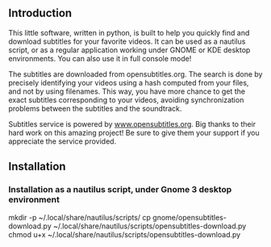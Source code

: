 ## Introduction

This little software, written in python, is built to help you quickly find and download subtitles for your favorite videos. It can be used as a nautilus script, or as a regular application working under GNOME or KDE desktop environments. You can also use it in full console mode!

The subtitles are downloaded from opensubtitles.org. The search is done by precisely identifying your videos using a hash computed from your files, and not by using filenames. This way, you have more chance to get the exact subtitles corresponding to your videos, avoiding synchronization problems between the subtitles and the soundtrack.

Subtitles service is powered by www.opensubtitles.org. Big thanks to their hard work on this amazing project! Be sure to give them your support if you appreciate the service provided.

## Installation

### Installation as a nautilus script, under Gnome 3 desktop environment

mkdir -p ~/.local/share/nautilus/scripts/
cp gnome/opensubtitles-download.py ~/.local/share/nautilus/scripts/opensubtitles-download.py
chmod u+x ~/.local/share/nautilus/scripts/opensubtitles-download.py
